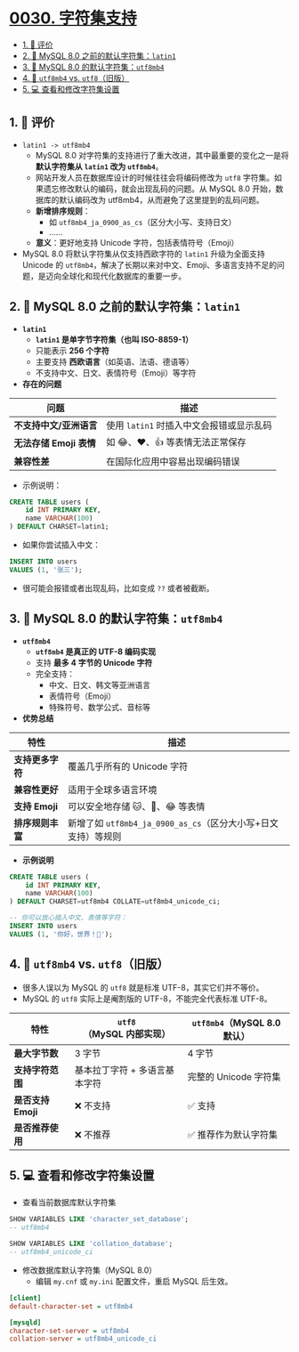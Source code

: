 # [0030. 字符集支持](https://github.com/tnotesjs/TNotes.sql/tree/main/notes/0030.%20%E5%AD%97%E7%AC%A6%E9%9B%86%E6%94%AF%E6%8C%81)

<!-- region:toc -->

- [1. 🫧 评价](#1--评价)
- [2. 📒 MySQL 8.0 之前的默认字符集：`latin1`](#2--mysql-80-之前的默认字符集latin1)
- [3. 📒 MySQL 8.0 的默认字符集：`utf8mb4`](#3--mysql-80-的默认字符集utf8mb4)
- [4. 📒 `utf8mb4` vs. `utf8`（旧版）](#4--utf8mb4-vs-utf8旧版)
- [5. 💻 查看和修改字符集设置](#5--查看和修改字符集设置)

<!-- endregion:toc -->

## 1. 🫧 评价

- `latin1 -> utf8mb4`
  - MySQL 8.0 对字符集的支持进行了重大改进，其中最重要的变化之一是将 **默认字符集从 `latin1` 改为 `utf8mb4`**。
  - 网站开发人员在数据库设计的时候往往会将编码修改为 `utf8` 字符集。如果遗忘修改默认的编码，就会出现乱码的问题。从 MySQL 8.0 开始，数据库的默认编码改为 utf8mb4，从而避免了这里提到的乱码问题。
  - **新增排序规则**：
    - 如 `utf8mb4_ja_0900_as_cs`（区分大小写、支持日文）
    - ……
  - **意义**：更好地支持 Unicode 字符，包括表情符号（Emoji）
- MySQL 8.0 将默认字符集从仅支持西欧字符的 `latin1` 升级为全面支持 Unicode 的 `utf8mb4`，解决了长期以来对中文、Emoji、多语言支持不足的问题，是迈向全球化和现代化数据库的重要一步。

## 2. 📒 MySQL 8.0 之前的默认字符集：`latin1`

- **`latin1`**
  - **`latin1` 是单字节字符集（也叫 ISO-8859-1）**
  - 只能表示 **256 个字符**
  - 主要支持 **西欧语言**（如英语、法语、德语等）
  - 不支持中文、日文、表情符号（Emoji）等字符
- **存在的问题**

| 问题                    | 描述                                     |
| ----------------------- | ---------------------------------------- |
| **不支持中文/亚洲语言** | 使用 `latin1` 时插入中文会报错或显示乱码 |
| **无法存储 Emoji 表情** | 如 😂、❤️、👍 等表情无法正常保存         |
| **兼容性差**            | 在国际化应用中容易出现编码错误           |

- 示例说明：

```sql
CREATE TABLE users (
    id INT PRIMARY KEY,
    name VARCHAR(100)
) DEFAULT CHARSET=latin1;
```

- 如果你尝试插入中文：

```sql
INSERT INTO users
VALUES (1, '张三');
```

- 很可能会报错或者出现乱码，比如变成 `??` 或者被截断。

## 3. 📒 MySQL 8.0 的默认字符集：`utf8mb4`

- **`utf8mb4`**
  - **`utf8mb4` 是真正的 UTF-8 编码实现**
  - 支持 **最多 4 字节的 Unicode 字符**
  - 完全支持：
    - 中文、日文、韩文等亚洲语言
    - 表情符号（Emoji）
    - 特殊符号、数学公式、音标等
- **优势总结**

| 特性 | 描述 |
| --- | --- |
| **支持更多字符** | 覆盖几乎所有的 Unicode 字符 |
| **兼容性更好** | 适用于全球多语言环境 |
| **支持 Emoji** | 可以安全地存储 🐱、🎉、😂 等表情 |
| **排序规则丰富** | 新增了如 `utf8mb4_ja_0900_as_cs`（区分大小写+日文支持）等规则 |

- **示例说明**

```sql
CREATE TABLE users (
    id INT PRIMARY KEY,
    name VARCHAR(100)
) DEFAULT CHARSET=utf8mb4 COLLATE=utf8mb4_unicode_ci;

-- 你可以放心插入中文、表情等字符：
INSERT INTO users
VALUES (1, '你好，世界！👋');
```

## 4. 📒 `utf8mb4` vs. `utf8`（旧版）

- 很多人误以为 MySQL 的 `utf8` 就是标准 UTF-8，其实它们并不等价。
- MySQL 的 `utf8` 实际上是阉割版的 UTF-8，不能完全代表标准 UTF-8。

| 特性 | `utf8`（MySQL 内部实现） | `utf8mb4`（MySQL 8.0 默认） |
| --- | --- | --- |
| **最大字节数** | 3 字节 | 4 字节 |
| **支持字符范围** | 基本拉丁字符 + 多语言基本字符 | 完整的 Unicode 字符集 |
| **是否支持 Emoji** | ❌ 不支持 | ✅ 支持 |
| **是否推荐使用** | ❌ 不推荐 | ✅ 推荐作为默认字符集 |

## 5. 💻 查看和修改字符集设置

- 查看当前数据库默认字符集

```sql
SHOW VARIABLES LIKE 'character_set_database';
-- utf8mb4

SHOW VARIABLES LIKE 'collation_database';
-- utf8mb4_unicode_ci
```

- 修改数据库默认字符集（MySQL 8.0）
  - 编辑 `my.cnf` 或 `my.ini` 配置文件，重启 MySQL 后生效。

```ini
[client]
default-character-set = utf8mb4

[mysqld]
character-set-server = utf8mb4
collation-server = utf8mb4_unicode_ci
```
